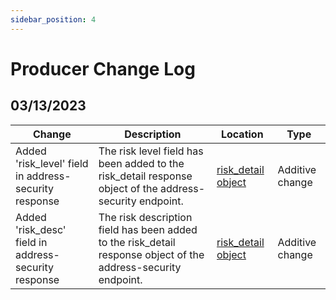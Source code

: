 ```yaml
---
sidebar_position: 4
---
```

# Producer Change Log

## 03/13/2023

| **Change**                                            | **Description**                                              | **Location**                                                 | **Type**        |
| ----------------------------------------------------- | ------------------------------------------------------------ | ------------------------------------------------------------ | --------------- |
| Added 'risk_level' field in address-security response | The risk level field has been added to the risk_detail response object of the address-security endpoint. | [risk_detail object](https://www.avengerdao.org/docs/meter/provider-api/Endpoints#risk_details) | Additive change |
| Added 'risk_desc' field in address-security response  | The risk description field has been added to the risk_detail response object of the address-security endpoint. | [risk_detail object](https://www.avengerdao.org/docs/meter/provider-api/Endpoints#risk_details) | Additive change |
